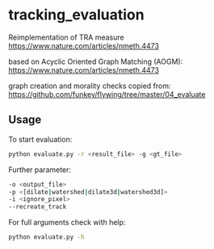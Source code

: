 # tracking_evaluation
Reimplementation of TRA measure
https://www.nature.com/articles/nmeth.4473

based  on Acyclic Oriented Graph Matching (AOGM):
https://www.nature.com/articles/nmeth.4473

graph creation and morality checks copied from:
https://github.com/funkey/flywing/tree/master/04_evaluate

## Usage
To start evaluation:
```bash
python evaluate.py -r <result_file> -g <gt_file>
```

Further parameter: 
```bash
-o <output_file> 
-p <[dilate|watershed|dilate3d|watershed3d]>
-i <ignore_pixel> 
--recreate_track
```

For full arguments check with help:
```bash
python evaluate.py -h
```